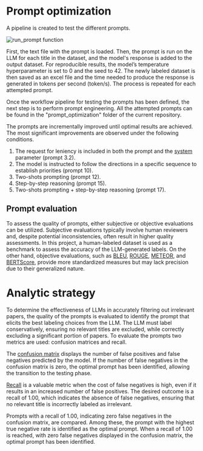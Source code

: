 # Prompt optimization
A pipeline is created to test the different prompts.

![run_prompt function](https://github.com/GiuliMigliore/LLMs-title-exclusion/assets/154629511/ce3a4966-6420-42f2-88eb-510d898b429d)

First, the text file with the prompt is loaded. Then, the prompt is run on the LLM for each title in the dataset, and the model's response is added to the output dataset. For reproducible results, the model’s temperature hyperparameter is set to 0 and the seed to 42.
The newly labeled dataset is then saved as an excel file and the time needed to produce the response is generated in tokens per second (token/s). 
The process is repeated for each attempted prompt.

Once the workflow pipeline for testing the prompts has been defined, the next step is to perform prompt engineering. All the attempted prompts can be found in the "prompt_optimization" folder of the current repository. 

The prompts are incrementally improved until optimal results are achieved. The most significant improvements are observed under the following conditions.
1. The request for leniency is included in both the prompt and the [system](https://github.com/ollama/ollama/blob/main/docs/api.md#generate-a-completion) parameter (prompt 3.2).
2. The model is instructed to follow the directions in a specific sequence to establish priorities (prompt 10).
3. Two-shots prompting (prompt 12).
4. Step-by-step reasoning (prompt 15).
5. Two-shots prompting + step-by-step reasoning (prompt 17).

## Prompt evaluation
To assess the quality of prompts, either subjective or objective evaluations can be utilized. Subjective evaluations typically involve human reviewers and, despite potential inconsistencies, often result in higher quality assessments. In this project, a human-labeled dataset is used as a benchmark to assess the accuracy of the LLM-generated labels. On the other hand, objective evaluations, such as [BLEU](https://huggingface.co/spaces/evaluate-metric/bleu), [ROUGE](https://huggingface.co/spaces/evaluate-metric/rouge), [METEOR](https://github.com/numtel/meteor-benchmark-packages), and [BERTScore](https://huggingface.co/spaces/evaluate-metric/bertscore), provide more standardized measures but may lack precision due to their generalized nature.  

# Analytic strategy
To determine the effectiveness of LLMs in accurately filtering out irrelevant papers, the quality of the prompts is evaluated to identify the prompt that elicits the best labeling choices from the LLM. The LLM must label conservatively, ensuring no relevant titles are excluded, while correctly excluding a significant portion of papers. To evaluate the prompts two metrics are used: confusion matrices and recall. 

The [confusion matrix](https://scikit-learn.org/stable/auto_examples/model_selection/plot_confusion_matrix.html) displays the number of false positives and false negatives predicted by the model. If the number of false negatives in the confusion matrix is zero, the optimal prompt has been identified, allowing the transition to the testing phase. 

[Recall](https://scikit-learn.org/stable/auto_examples/model_selection/plot_precision_recall.html) is a valuable metric when the cost of false negatives is high, even if it results in an increased number of false positives. The desired outcome is a recall of 1.00, which indicates the absence of false negatives, ensuring that no relevant title is incorrectly labeled as irrelevant. 

Prompts with a recall of 1.00, indicating zero false negatives in the confusion matrix, are compared. Among these, the prompt with the highest true negative rate is identified as the optimal prompt.
When a recall of 1.00 is reached, with zero false negatives displayed in the confusion matrix, the optimal prompt has been identified.